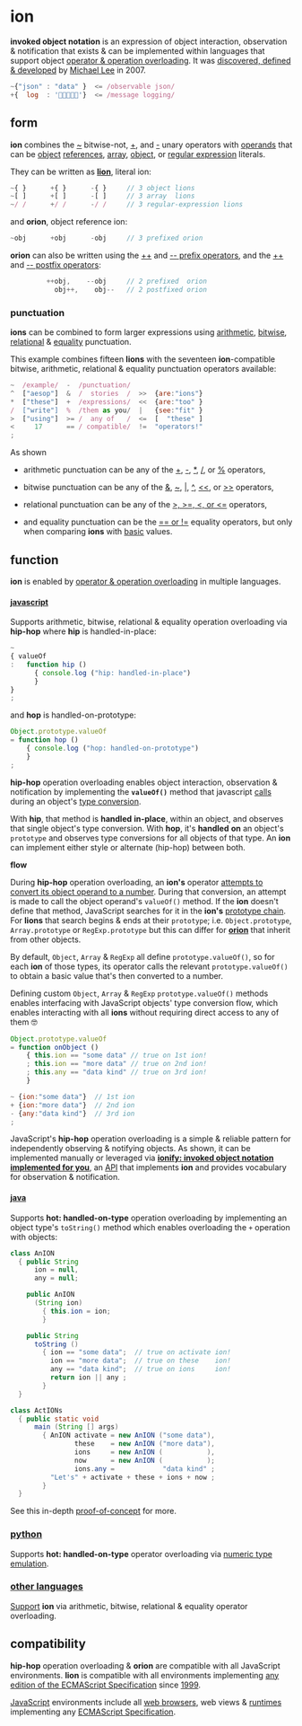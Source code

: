 # ion

**invoked object notation** is an expression of object interaction, observation & notification
that exists & can be implemented within languages that support object
[operator & operation overloading](https://en.wikipedia.org/wiki/Operator_overloading).
It was [discovered, defined & developed](../story.md)
by [Michael Lee](https://github.com/iskitz)
in 2007.

```javascript
~{"json" : "data" }  <= /observable json/
+{  log  : '👋🏾👨🏾‍💻'}  <= /message logging/
```

## form

**ion** combines the
[~](http://www.ecma-international.org/ecma-262/6.0/index.html#sec-bitwise-not-operator)
bitwise-not,
[+](http://www.ecma-international.org/ecma-262/6.0/index.html#sec-unary-plus-operator),
and [-](http://www.ecma-international.org/ecma-262/6.0/index.html#sec-unary-minus-operator)
unary operators with [operands](https://en.wikipedia.org/wiki/Operand#Computer_science)
that can be [object](http://www.ecma-international.org/ecma-262/6.0/index.html#sec-object-type)
[references](http://www.ecma-international.org/ecma-262/6.0/index.html#sec-reference-specification-type),
[array](http://www.ecma-international.org/ecma-262/6.0/index.html#sec-array-initializer),
[object](http://www.ecma-international.org/ecma-262/6.0/index.html#sec-object-initializer),
or
[regular expression](http://www.ecma-international.org/ecma-262/6.0/index.html#sec-literals-regular-expression-literals)
literals.

They can be written as [**lion**](lions.md), literal ion:

```javascript
~{ }      +{ }      -{ }     // 3 object lions
~[ ]      +[ ]      -[ ]     // 3 array  lions
~/ /      +/ /      -/ /     // 3 regular-expression lions
```
and **orion**, object reference ion:

```javascript
~obj      +obj      -obj     // 3 prefixed orion
```

**orion** can also be written using the
[++](http://www.ecma-international.org/ecma-262/6.0/index.html#sec-prefix-increment-operator)
and
[-- prefix operators](http://www.ecma-international.org/ecma-262/6.0/index.html#sec-prefix-decrement-operator),
and the
[++](http://www.ecma-international.org/ecma-262/6.0/index.html#sec-postfix-increment-operator)
and
[-- postfix operators](http://www.ecma-international.org/ecma-262/6.0/index.html#sec-postfix-decrement-operator):

```javascript
         ++obj,    --obj     // 2 prefixed  orion
           obj++,    obj--   // 2 postfixed orion
```

### punctuation

**ions** can be combined to form larger expressions using
[arithmetic](https://developer.mozilla.org/en-US/docs/Web/JavaScript/Guide/Expressions_and_Operators#Arithmetic_operators),
[bitwise](https://developer.mozilla.org/en-US/docs/Web/JavaScript/Guide/Expressions_and_Operators#Bitwise_operators),
[relational](https://developer.mozilla.org/en-US/docs/Web/JavaScript/Reference/Operators/Comparison_Operators#Relational_operators)
&
[equality](https://developer.mozilla.org/en-US/docs/Web/JavaScript/Reference/Operators/Comparison_Operators#Equality_operators)
punctuation.

This example combines fifteen **lions** with the seventeen **ion**-compatible bitwise,
arithmetic, relational & equality punctuation operators available:

```javascript
~  /example/  -  /punctuation/
^  ["aesop"]  &  /  stories  /  >>  {are:"ions"}
*  ["these"]  +  /expressions/  <<  {are:"too" }
/  ["write"]  %  /them as you/  |   {see:"fit" }
>  ["using"]  >= /  any of   /  <=  [  "these" ]
<     17      == / compatible/  !=  "operators!"
;
```

As shown

+ arithmetic punctuation can be any of the
[+](http://www.ecma-international.org/ecma-262/6.0/index.html#sec-addition-operator-plus),
[-](http://www.ecma-international.org/ecma-262/6.0/index.html#sec-subtraction-operator-minus),
[*](http://www.ecma-international.org/ecma-262/6.0/index.html#sec-applying-the-mul-operator),
[/](http://www.ecma-international.org/ecma-262/6.0/index.html#sec-applying-the-div-operator), or
[%](http://www.ecma-international.org/ecma-262/6.0/index.html#sec-applying-the-mod-operator)
operators,

+ bitwise punctuation can be any of the
[&](https://developer.mozilla.org/en-US/docs/Web/JavaScript/Reference/Operators/Bitwise_Operators#Bitwise_AND),
[~](http://www.ecma-international.org/ecma-262/6.0/index.html#sec-bitwise-not-operator),
[|](https://developer.mozilla.org/en-US/docs/Web/JavaScript/Reference/Operators/Bitwise_Operators#Bitwise_OR),
[^](https://developer.mozilla.org/en-US/docs/Web/JavaScript/Reference/Operators/Bitwise_Operators#Bitwise_XOR),
[<<](http://www.ecma-international.org/ecma-262/6.0/index.html#sec-left-shift-operator), or
[\>>](http://www.ecma-international.org/ecma-262/6.0/index.html#sec-signed-right-shift-operator)
operators,

+ relational punctuation can be any of the
[&gt;, &gt;=, <, or <=](http://www.ecma-international.org/ecma-262/6.0/index.html#sec-relational-operators-runtime-semantics-evaluation)
operators,

+ and equality punctuation can be the
[== or !=](http://www.ecma-international.org/ecma-262/6.0/index.html#sec-equality-operators-runtime-semantics-evaluation)
equality operators, but only when comparing **ions** with
[basic](https://en.m.wikipedia.org/wiki/Primitive_value)
values.


## function

**ion** is enabled by [operator & operation overloading](https://en.wikipedia.org/wiki/Operator_overloading)
in multiple languages.


#### [javascript](http://www.ecma-international.org/ecma-262/6.0/index.html#sec-overview)

Supports arithmetic, bitwise, relational & equality operation overloading via **hip-hop**
where **hip** is handled-in-place:

```javascript
~
{ valueOf
:   function hip ()
      { console.log ("hip: handled-in-place")
      }
}
;
```

and **hop** is handled-on-prototype:

```javascript
Object.prototype.valueOf
= function hop ()
    { console.log ("hop: handled-on-prototype")
    }
;
```

**hip-hop** operation overloading enables object interaction, observation & notification by
implementing the **`valueOf()`** method that javascript
[calls](http://www.ecma-international.org/ecma-262/6.0/index.html#sec-toprimitive)
during an object's
[type conversion](https://en.wikipedia.org/wiki/Type_conversion).

With **hip**, that method is **handled** __in-place__, within an object, and
observes that single object's type conversion. With **hop**, it's **handled**
__on__ an object's `prototype` and observes type conversions for all objects of
that type. An **ion** can implement either style or alternate (hip-hop) between both.


**flow**

During **hip-hop** operation overloading, an **ion's** operator
[attempts to convert its object operand to a number](http://www.ecma-international.org/ecma-262/6.0/index.html#sec-toprimitive).
During that conversion, an attempt is made to call the object operand's `valueOf()`
method. If the **ion** doesn't define that method, JavaScript searches for
it in the **ion's**
[prototype chain](http://www.ecma-international.org/ecma-262/6.0/index.html#sec-objects).
For **lions** that search begins & ends at their
`prototype`; i.e. `Object.prototype`, `Array.prototype` or `RegExp.prototype` but this can differ for [**orion**](#form) that inherit from other objects.

By default, `Object`, `Array` & `RegExp` all define `prototype.valueOf()`, so
for each **ion** of those types, its operator calls the relevant
`prototype.valueOf()` to obtain a basic value that's then converted to a
number.

Defining custom `Object`, `Array` & `RegExp` `prototype.valueOf()` methods
enables interfacing with JavaScript objects' type conversion flow, which enables
interacting with all **ions** without requiring direct access to any of them 🤓

```javascript
Object.prototype.valueOf
= function onObject ()
    { this.ion == "some data" // true on 1st ion!
    ; this.ion == "more data" // true on 2nd ion!
    ; this.any == "data kind" // true on 3rd ion!
    }

~ {ion:"some data"}  // 1st ion
+ {ion:"more data"}  // 2nd ion
- {any:"data kind"}  // 3rd ion
;
```

JavaScript's **hip-hop** operation overloading is a simple & reliable pattern for independently observing & notifying objects. As shown, it can be implemented
manually or leveraged via
[**ionify: invoked object notation implemented for you**](http://github.com/ionify/ionify/),
an [API](https://en.wikipedia.org/wiki/Application_programming_interface)
that implements **ion** and provides vocabulary for  observation & notification.


#### [java](https://en.wikipedia.org/wiki/Java_(programming_language))

Supports **hot: handled-on-type** operation overloading by implementing an object type's
`toString()` method which enables overloading the `+` operation with objects:

```java
class AnION
  { public String
      ion = null,
      any = null;

    public AnION
      (String ion)
        { this.ion = ion;
        }

    public String
      toString ()
        { ion == "some data";  // true on activate ion!
          ion == "more data";  // true on these    ion!
          any == "data kind";  // true on ions     ion!
          return ion || any ;
        }
  }

class ActIONs
  { public static void
      main (String [] args)
        { AnION activate = new AnION ("some data"),
                these    = new AnION ("more data"),
                ions     = new AnION (           ),
                now      = new AnION (           );
                ions.any =            "data kind" ;
          "Let's" + activate + these + ions + now ;
        }
  }
```

See this in-depth
[proof-of-concept](https://github.com/ionify/ideas/blob/public/java/src/net/ionify/java/Hello.java)
for more.



### [python](https://github.com/ionify/ideas/blob/public/python/ion.proof.py)

Supports **hot: handled-on-type** operator overloading via
[numeric type emulation](https://docs.python.org/3.6/reference/datamodel.html#emulating-numeric-types).

### [other languages](https://en.wikipedia.org/wiki/Operator_overloading#Catalog)

[Support](https://stackoverflow.com/questions/4421706/what-are-the-basic-rules-and-idioms-for-operator-overloading#4421719)
**ion** via arithmetic, bitwise, relational & equality operator overloading.


## compatibility

**hip-hop** operation overloading & **orion** are compatible with all JavaScript
environments. **lion** is compatible with all environments implementing
[any edition of the ECMAScript Specification](http://www.ecma-international.org/publications/standards/Ecma-262-arch.htm)
since [1999](http://www.ecma-international.org/publications/files/ECMA-ST-ARCH/ECMA-262,%203rd%20edition,%20December%201999.pdf).

[JavaScript](http://www.ecma-international.org/publications/standards/Ecma-262.htm)
environments include all
[web browsers](https://en.wikipedia.org/wiki/Web_browser), web views &
[runtimes](http://en.wikipedia.org/wiki/JavaScript_engine) implementing any
[ECMAScript Specification](http://www.ecma-international.org/publications/standards/Ecma-262-arch.htm).
